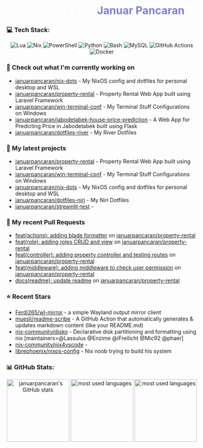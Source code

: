 <h1 align="center" style="color:#ffffff">Hi There! 👋 I'm <span style="color:#7F7FD5">Januar Pancaran</span></h1>

### 💻 Tech Stack:

<p align="center">
    <img src="https://img.shields.io/badge/lua-%232C2D72.svg?style=for-the-badge&logo=lua&logoColor=white" alt="Lua">
    <img src="https://img.shields.io/badge/NIX-5277C3.svg?style=for-the-badge&logo=NixOS&logoColor=white" alt="Nix">
    <img src="https://img.shields.io/badge/PowerShell-%235391FE.svg?style=for-the-badge&logo=powershell&logoColor=white" alt="PowerShell">
    <img src="https://img.shields.io/badge/python-3670A0?style=for-the-badge&logo=python&logoColor=ffdd54" alt="Python">
    <img src="https://img.shields.io/badge/bash_script-%23121011.svg?style=for-the-badge&logo=gnu-bash&logoColor=white" alt="Bash">
    <img src="https://img.shields.io/badge/mysql-4479A1.svg?style=for-the-badge&logo=mysql&logoColor=white" alt="MySQL">
    <img src="https://img.shields.io/badge/github%20actions-%232671E5.svg?style=for-the-badge&logo=githubactions&logoColor=white" alt="GitHub Actions">
    <img src="https://img.shields.io/badge/docker-%230db7ed.svg?style=for-the-badge&logo=docker&logoColor=white" alt="Docker">
</p>

### 👷 Check out what I'm currently working on

- [januarpancaran/nix-dots](https://github.com/januarpancaran/nix-dots) - My NixOS config and dotfiles for personal desktop and WSL
- [januarpancaran/property-rental](https://github.com/januarpancaran/property-rental) - Property Rental Web App built using Laravel Framework
- [januarpancaran/win-terminal-conf](https://github.com/januarpancaran/win-terminal-conf) - My Terminal Stuff Configurations on Windows
- [januarpancaran/jabodetabek-house-price-prediction](https://github.com/januarpancaran/jabodetabek-house-price-prediction) - A Web App for Predicting Price in Jabodetabek built using Flask
- [januarpancaran/dotfiles-river](https://github.com/januarpancaran/dotfiles-river) - My River Dotfiles

### 🌱 My latest projects

- [januarpancaran/property-rental](https://github.com/januarpancaran/property-rental) - Property Rental Web App built using Laravel Framework
- [januarpancaran/win-terminal-conf](https://github.com/januarpancaran/win-terminal-conf) - My Terminal Stuff Configurations on Windows
- [januarpancaran/nix-dots](https://github.com/januarpancaran/nix-dots) - My NixOS config and dotfiles for personal desktop and WSL
- [januarpancaran/dotfiles-niri](https://github.com/januarpancaran/dotfiles-niri) - My Niri Dotfiles
- [januarpancaran/streamlit-test](https://github.com/januarpancaran/streamlit-test) - 

### 🔨 My recent Pull Requests

- [feat(actions): adding blade formatter](https://github.com/januarpancaran/property-rental/pull/47) on [januarpancaran/property-rental](https://github.com/januarpancaran/property-rental)
- [feat(role): adding roles CRUD and view](https://github.com/januarpancaran/property-rental/pull/46) on [januarpancaran/property-rental](https://github.com/januarpancaran/property-rental)
- [feat(controller): adding property controller and testing routes](https://github.com/januarpancaran/property-rental/pull/45) on [januarpancaran/property-rental](https://github.com/januarpancaran/property-rental)
- [feat(middleware): adding middleware to check user permission](https://github.com/januarpancaran/property-rental/pull/44) on [januarpancaran/property-rental](https://github.com/januarpancaran/property-rental)
- [docs(readme): update readme](https://github.com/januarpancaran/property-rental/pull/43) on [januarpancaran/property-rental](https://github.com/januarpancaran/property-rental)

### ⭐ Recent Stars

- [Ferdi265/wl-mirror](https://github.com/Ferdi265/wl-mirror) - a simple Wayland output mirror client
- [muesli/readme-scribe](https://github.com/muesli/readme-scribe) - A GitHub Action that automatically generates &amp; updates markdown content (like your README.md)
- [nix-community/disko](https://github.com/nix-community/disko) - Declarative disk partitioning and formatting using nix [maintainers=@Lassulus @Enzime @iFreilicht @Mic92 @phaer]
- [nix-community/nix4vscode](https://github.com/nix-community/nix4vscode) - 
- [librephoenix/nixos-config](https://github.com/librephoenix/nixos-config) - Nix noob trying to build his system

### 📊 GitHub Stats:

<p align="center">
    <img src="https://github-readme-stats.vercel.app/api?username=januarpancaran&theme=catppuccin_mocha&hide_border=false&include_all_commits=false&count_private=false" alt="januarpancaran's GitHub stats" height="165">
    <img src="https://github-readme-stats.vercel.app/api/top-langs/?username=januarpancaran&theme=catppuccin_mocha&hide_border=false&include_all_commits=false&count_private=false&layout=compact" alt="most used languages" height="165">
    <img src="https://nirzak-streak-stats.vercel.app/?user=januarpancaran&theme=catppuccin_mocha&hide_border=false" alt="most used languages" height="165">
</p>
